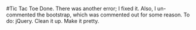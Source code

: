 #Tic Tac Toe
Done. There was another error; I fixed it.
Also, I un-commented the bootstrap, which was commented out for some reason.
To do:
jQuery.
Clean it up.
Make it pretty.